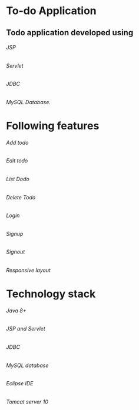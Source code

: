 # To-do Application
## Todo application developed using 
###### JSP
###### Servlet
###### JDBC
###### MySQL Database.

# Following features
###### Add todo
###### Edit todo
###### List Dodo
###### Delete Todo
###### Login
###### Signup
###### Signout
###### Responsive layout
# Technology stack
###### Java 8+
###### JSP and Servlet
###### JDBC
###### MySQL database
###### Eclipse IDE
###### Tomcat server 10
